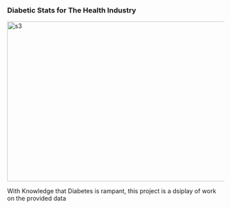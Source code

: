 ### Diabetic Stats for The Health Industry

<img width="853" height="372" alt="s3" src="https://github.com/user-attachments/assets/f786f692-787a-40e6-99de-bf54a896dea4" />


With Knowledge that Diabetes is rampant, this project is a dsiplay of work on the provided data
